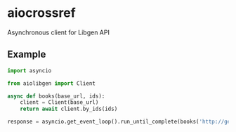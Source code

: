 # aiocrossref

Asynchronous client for Libgen API

## Example

```python
import asyncio

from aiolibgen import Client

async def books(base_url, ids):
    client = Client(base_url)
    return await client.by_ids(ids)

response = asyncio.get_event_loop().run_until_complete(books('http://gen.lib.rus.ec', [100500]))
```